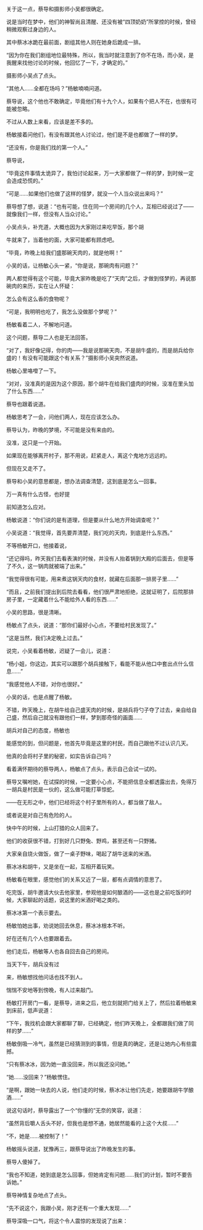 关于这一点，蔡导和摄影师小吴都很确定。

说是当时在梦中，他们的神智尚且清醒、还没有被“四顶奶奶”所掌控的时候，曾经稍微观察过身边的人。

其中蔡冰冰跪在最前面，剧组其他人则在她身后跪成一排。

“因为你在我们剧组地位最特殊，所以，我当时就注意到了你不在场，而小吴，是我醒来找他讨论的时候，他回忆了一下，才确定的。”

摄影师小吴点了点头。

“其他人……全都在场吗？”杨敏喃喃问道。

蔡导说，这个他也不敢确定，毕竟他们有十九个人，如果有个把人不在，也很有可能被忽略。

不过从人数上来看，应该是差不多的。

杨敏接着问他们，有没有跟其他人讨论过，他们是不是也都做了一样的梦。

“还没有，你是我们找的第一个人。”

蔡导说，

“毕竟这件事情太诡异了，我怕讨论起来，万一大家都做了一样的梦，到时候一定会造成恐慌的。”

“可是……如果他们也做了这样的怪梦，就没一个人当众说出来吗？”

蔡导想了想，说道：“也有可能，住在同一个房间的几个人，互相已经说过了——就像我们一样，但没有人当众讨论。”

小吴点头，补充道，大概也因为大家刚过来吃早饭，那个胡

牛就来了，当着他的面，大家可能都有顾虑吧。

“毕竟，昨晚上给我们盛那碗天肉的，就是他啊！”

小吴的话，让杨敏心头一紧，“你是说，那碗肉有问题？”

两人都觉得有这个可能，毕竟大家昨晚是吃了“天肉”之后，才做到怪梦的，再说那碗肉的来历，实在让人怀疑：

怎么会有这么香的食物呢？

“可是，我明明也吃了，我怎么没做那个梦呢？”

杨敏看着二人，不解地问道。

这个问题，蔡导二人也是无法回答。

“对了，我好像记得，你的肉——我是说那碗天肉，不是胡牛盛的，而是胡兵给你盛的！有没有可能跟这个有关系？”摄影师小吴突然说道。

杨敏心里咯噔了一下。

“对对，没准真的是因为这个原因，那个胡牛在给我们盛肉的时候，没准在里头加了什么东西……”

蔡导也跟着说道。

杨敏思考了一会，问他们两人，现在应该怎么办。

蔡导认为，昨晚的梦境，不可能是没有来由的。

没准，这只是一个开始。

如果现在能够离开村子，那不用说，赶紧走人，离这个鬼地方远远的。

但现在又走不了。

蔡导和小吴的意思都是，想办法调查清楚，这到底是怎么一回事。

万一真有什么古怪，也好提

前知道怎么应对。

杨敏说道：“你们说的是有道理，但是要从什么地方开始调查呢？”

小吴说道：“我觉得，首先要弄清楚，我们吃的天肉，到底是什么东西。”

不等杨敏开口，他接着说，

“还记得吗，昨天我们去看表演的时候，并没有人抬着锅到大殿的后面去，但是等了不久，这一锅肉就被端了出来。”

“我觉得很有可能，用来煮这锅天肉的食材，就藏在后面那一排房子里……”

“而且，之前我们提出到后院去看看，他们很严肃地拒绝，这就证明了，后院那排房子里，一定藏着什么不能给外人看的东西……”

小吴的思路，很是清晰。

杨敏点了点头，说道：“那你们最好小心点，不要给村民发现了。”

“这是当然，我们决定晚上过去。”

说完，小吴看着杨敏，迟疑了一会儿，说道：

“杨小姐，你这边，其实可以跟那个胡兵接触下，看能不能从他口中套出点什么信息……”

“我感觉他人不错，对你也很好。”

小吴的话，也是点醒了杨敏。

不错，昨天晚上，在胡牛给自己盛天肉的时候，是胡兵将勺子夺了过去，亲自给自己盛，然后自己就没有跟他们一样，梦到那奇怪的画面……

胡兵对自己的态度，杨敏也

能感觉的到，但问题是，他首先毕竟是这里的村民，而自己跟他不过认识几天。

他真的会将村子里的秘密，如实告诉自己吗？

看着满怀期待的蔡导两人，杨敏点了点头，表示自己会试一试的。

蔡导又嘱咐她，在试探的时候，一定要小心点，不能把信息全都透露出去，免得万一胡兵是村民是一伙的，这么做可能打草惊蛇。

——在无形之中，他们已经将这个村子里所有的人，都当做了敌人。

或者说是对自己有危险的人。

快中午的时候，上山打猎的众人回来了。

他们的收获很不错，打到好几只野兔、野鸡，甚至还有一只野猪。

大家亲自烧火做饭，做了一桌子野味，喝起了胡牛送来的米酒。

蔡冰冰和胡牛，又是坐在一起，互相开着玩笑。

杨敏看在眼里，感觉他们的关系又近了一层，都有点调情的意思了。

吃完饭，胡牛邀请大伙去他家里，参观他是如何酿酒的——这也是之前吃饭的时候，大家聊起的话题，说这里的米酒好喝之类的。

蔡冰冰第一个表示要去。

杨敏怕她出事，劝说她回去休息，蔡冰冰根本不听。

好在还有几个人也要跟着去。

他们走后，杨敏等人也各自回去自己的房间。

当天下午，胡兵没有过

来，杨敏想找他问话也找不到人。

惴惴不安地等到傍晚，有人过来敲门。

杨敏打开房门一看，是蔡导，进来之后，他立刻就把门给关上了，然后拉着杨敏来到床前，低声说道：

“下午，我找机会跟大家都聊了聊，已经确定，他们昨天晚上，全都跟我们做了同样的梦……”

杨敏倒吸一冷气，虽然是已经猜测到的事情，但是真的确定，还是让她内心有些震撼。

“只有蔡冰冰，因为她一直没回来，所以我还没问她。”

“她……没回来？”杨敏愣住。

“是啊，跟她一块去的人说，他们走的时候，蔡冰冰让他们先走，她要跟胡牛学酿酒……”

说这句话时，蔡导露出了一个“你懂的”无奈的笑容，说道：

“虽然背后嚼人舌头不好，但我也是想不通，她居然能看的上这个大叔……”

“不，她是……被控制了！”

杨敏摇头说道，犹豫再三，跟蔡导说出了昨晚发生的事。

蔡导人傻掉了。

“我也不知道，她到底是怎么回事，但她肯定有问题……我们的计划，暂时不要告诉她。”

蔡导神情复杂地点了点头。

“先不说这个，我跟小吴，刚才还有一个重大发现……”

蔡导深吸一口气，将这个令人震惊的发现说了出来：
